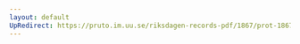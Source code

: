```yaml
---
layout: default
UpRedirect: https://pruto.im.uu.se/riksdagen-records-pdf/1867/prot-1867--fk--213/prot-1867--fk--213_005.pdf
---
```


